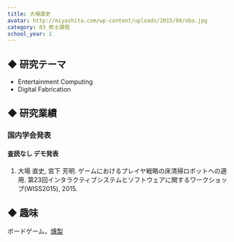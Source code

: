 ```yaml
---
title: 大場直史
avatar: http://miyashita.com/wp-content/uploads/2015/04/oba.jpg
category: 03_修士課程
school_year: 1
---
```


## ◆ 研究テーマ
- Entertainment Computing
- Digital Fabrication

## ◆ 研究業績
### 国内学会発表
#### 査読なし デモ発表
1. 大場 直史, 宮下 芳明. ゲームにおけるプレイヤ戦略の床清掃ロボットへの適用. 第23回インタラクティブシステムとソフトウェアに関するワークショップ(WISS2015), 2015.

## ◆ 趣味
ボードゲーム，[燻製](http://portal.nifty.com/kiji/161019197846_1.htm)
